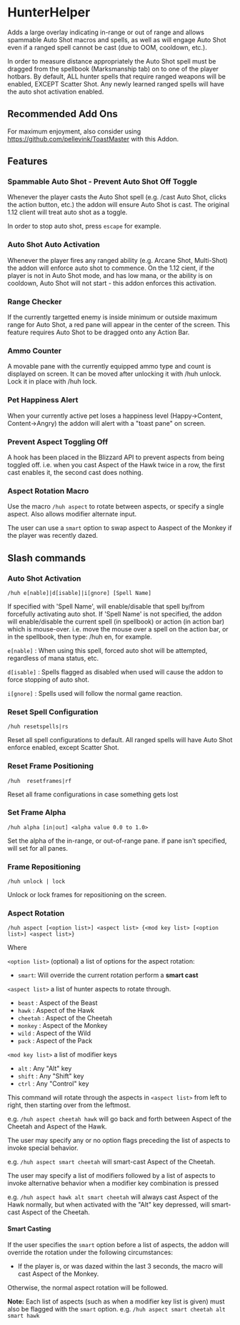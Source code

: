 # HunterHelper

Adds a large overlay indicating in-range or out of range and allows spammable Auto Shot macros and spells, as well as will engage Auto Shot even if a ranged spell cannot be cast (due to OOM, cooldown, etc.).

In order to measure distance appropriately the Auto Shot spell must be dragged from the spellbook (Marksmanship tab) on to one of the player hotbars.
By default, ALL hunter spells that require ranged weapons will be enabled, EXCEPT Scatter Shot.
Any newly learned ranged spells will have the auto shot activation enabled.

## Recommended Add Ons
For maximum enjoyment, also consider using https://github.com/pellevink/ToastMaster with this Addon.

## Features

### Spammable Auto Shot - Prevent Auto Shot Off Toggle
Whenever the player casts the Auto Shot spell (e.g. /cast Auto Shot, clicks the action button, etc.) the addon will ensure Auto Shot is cast. The original 1.12 client will treat auto shot as a toggle.

In order to stop auto shot, press `escape` for example.

### Auto Shot Auto Activation
Whenever the player fires any ranged ability (e.g. Arcane Shot, Multi-Shot) the addon will enforce auto shot to commence. On the 1.12 cient, if the player is not in Auto Shot mode, and has low mana, or the ability is on cooldown, Auto Shot will not start - this addon enforces this activation.

### Range Checker
If the currently targetted enemy is inside minimum or outside maximum range for Auto Shot, a red pane will appear in the center of the screen. This feature requires Auto Shot to be dragged onto any Action Bar.

### Ammo Counter
A movable pane with the currently equipped ammo type and count is displayed on screen. It can be moved after unlocking it with /huh unlock. Lock it in place with /huh lock.

### Pet Happiness Alert
When your currently active pet loses a happiness level (Happy->Content, Content->Angry) the addon will alert with a "toast pane" on screen.

### Prevent Aspect Toggling Off
A hook has been placed in the Blizzard API to prevent aspects from being toggled off. i.e. when you cast Aspect of the Hawk twice in a row, the first cast enables it, the second cast does nothing.

### Aspect Rotation Macro
Use the macro `/huh aspect` to rotate between aspects, or specify a single aspect. Also allows modifier alternate input.

The user can use a `smart` option to swap aspect to Aaspect of the Monkey if the player was recently dazed. 

## Slash commands

### Auto Shot Activation
`/huh e[nable]|d[isable]|i[gnore] [Spell Name]`

If specified with 'Spell Name', will enable/disable that spell by/from forcefully activating auto shot.
If 'Spell Name' is not specified, the addon will enable/disable the current spell (in spellbook) or action (in action bar) which is mouse-over.
i.e. move the mouse over a spell on the action bar, or in the spellbook, then type: /huh en, for example.

`e[nable]` : When using this spell, forced auto shot will be attempted, regardless of mana status, etc.

`d[isable]` : Spells flagged as disabled when used will cause the addon to force stopping of auto shot. 

`i[gnore]` : Spells used will follow the normal game reaction.

### Reset Spell Configuration
`/huh resetspells|rs`

Reset all spell configurations to default. All ranged spells will have Auto Shot enforce enabled, except Scatter Shot.		

### Reset Frame Positioning
`/huh  resetframes|rf`

Reset all frame configurations in case something gets lost

### Set Frame Alpha
`/huh alpha [in|out] <alpha value 0.0 to 1.0>`

Set the alpha of the in-range, or out-of-range pane. if pane isn't specified, will set for all panes.

### Frame Repositioning
`/huh unlock | lock`

Unlock or lock frames for repositioning on the screen.

### Aspect Rotation
`/huh aspect [<option list>] <aspect list> {<mod key list> [<option list>] <aspect list>}`

Where

`<option list>` (optional) a list of options for the aspect rotation:
- `smart`: Will override the current rotation perform a **smart cast**

`<aspect list>` a list of hunter aspects to rotate through.
- `beast` : Aspect of the Beast
- `hawk` : Aspect of the Hawk
- `cheetah` : Aspect of the Cheetah
- `monkey` : Aspect of the Monkey
- `wild` : Aspect of the Wild
- `pack` : Aspect of the Pack

`<mod key list>` a list of modifier keys
- `alt` : Any "Alt" key
- `shift` : Any "Shift" key
- `ctrl` : Any "Control" key


This command will rotate through the aspects in `<aspect list>` from left to right, then starting over from the leftmost.

e.g. `/huh aspect cheetah hawk` will go back and forth between Aspect of the Cheetah and Aspect of the Hawk.

The user may specify any or no option flags preceding the list of aspects to invoke special behavior.

e.g. `/huh aspect smart cheetah` will smart-cast Aspect of the Cheetah.

The user may specify a list of modifiers followed by a list of aspects to invoke alternative behavior when a modifier key combination is pressed

e.g. `/huh aspect hawk alt smart cheetah` will always cast Aspect of the Hawk normally, but when activated with the "Alt" key depressed, will smart-cast Aspect of the Cheetah.

#### Smart Casting
If the user specifies the `smart` option before a list of aspects, the addon will override the rotation under the following circumstances:
- If the player is, or was dazed within the last 3 seconds, the macro will cast Aspect of the Monkey.

Otherwise, the normal aspect rotation will be followed. 

**Note:** Each list of aspects (such as when a modifier key list is given) must also be flagged with the `smart` option. e.g. `/huh aspect smart cheetah alt smart hawk`
